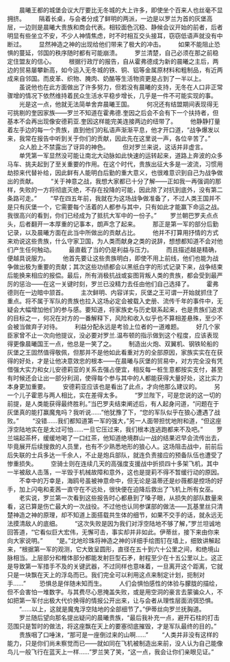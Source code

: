 　　晨曦王都的城堡会议大厅要比无冬城的大上许多，即使坐个百来人也丝毫不显拥挤。
　　隔着长桌，与会者分成了鲜明的两派，一边是以罗兰为首的灰堡高层，一边则是晨曦大贵族和商会代表。相较面色沉稳、静候会议开始的前者，后者明显有些坐立不安，不少人神情焦虑，时不时相互交头接耳，窃窃低语声就没有中断过。
　　显然神造之神的出现给他们带来了极大的冲击。
　　如果不能阻止恐惧的蔓延，邻国的秩序随时都有可能崩溃。
　　罗兰清楚，自己必须在那之前稳定住盟友的信心。
　　根据行政厅的报告，自从霍弗德成为新的晨曦之主后，两边的贸易屡攀新高，如今运入无冬城的铁、铜、铝等金属原材料和粗制品，有近两成来自邻国。而皮革、织物、腌肉、奶酪等生活物资更是占到了一半以上。
　　虽说他也在此方面做出了许多努力，但若没有晨曦的支持，无冬在人口非正常骤增的情况下依然维持着民众生活水平稳步增长，几乎是一件不可能实现的事。
　　光是这一点，他就无法简单舍弃晨曦王国。
　　何况还有结盟期间表现得无可挑剔的奎因家族——罗兰不知道在霍弗德.奎因之后会不会有下一个扶持者，但基本不会再出现像安德莉亚.奎因这样能完美连接两边的纽带了。
　　他静静打量着左手边的每一个贵族，直到他们的私语声渐渐平息，他才开口道，“战争爆发以来，我常在报告中听到关于你们的贡献，因此先在这里说一声，各位辛苦了。”
　　众人脸上不禁露出了讶异的神色。
　　但对罗兰来说，这话并非虚言。
　　单凭第一军显然没可能让南北大动脉如此快速的运转起来，道路上奔波的众多马车、挑夫起到了至关重要的作用。在这个时代，贵族出征大多是一波流，习惯用劫掠来代替补给，因此鲜有人能明白后勤的重大意义，也很难意识到自己为战争做出的贡献。
　　“关于神意之战，我想大家都已十分了解——正如我一再强调的那样，失败的一方将彻底灭绝，不存在投降的可能，因此除了对抗到底外，没有第二条路可走。”
　　“早在四五年前，我就在为这场战争做准备了，不过人类王国并不是只有灰堡一个，它需要每个活着的人都参与其中，只有如此才能赢下命运之战。我很高兴的看到，你们已经成为了抵抗大军中的一份子。”
　　罗兰朝巴罗夫点点头，后者翻开一本厚重的记事本，朗声念了起来。
　　那正是第一军的部分后勤记录，以及晨曦方面在此当中所做出的贡献占比。
　　他并不打算用抒情的方式来劝说这些贵族，什么守家卫国，为人类而献身之类的说辞，想想都知道不会对他们产生任何触动。
　　最直截了当的仍是利益与压力。
　　而且描述越是精确，便越具说服力。
　　他首先要让这些贵族明白，即使不用上前线，他们也能为战争做出极为重要的贡献；其次这些功绩都会以黑纸白字的形式记录下来，战争结束后能换来相应的报偿。最后，所有消极抗战或妄图背叛人类的贵族，都会受到最严厉的惩治——在这一关键时刻，罗兰已没精力去任由他们自己选择了。
　　霍弗德则在一边暗中颔首。
　　主次鲜明、内容详实，灰堡之王可谓一开始就抓住了重点。将不属于军队的贵族也拉入这场必定会被载入史册、流传千年的事件中，无疑会大幅增加他们的参与感。要知道，将家族史与历史联系起来，也是贵族们追求的目标之一，何况在对方的一番解释下，风险和收入似乎也不算相差悬殊，至少不会被当做弃子对待。
　　利益分配永远是考验上位者的一道难题。
　　好几个家臣家曾不止一次向他提议，没必要对罗兰.温布顿的指示做到这个程度，应该表现得更像晨曦国王一点，他总是一笑了之。
　　制造出火炮、双翼机、钢铁轮船的灰堡之王固然值得敬佩，但那并不是他如此看重对方的全部原因，家族实实在在获得的好处，才是让他决意效忠的根本——在晨曦与灰堡的贸易中，对方完全没有凭借强大实力和女儿安德莉亚的关系去强占便宜，相反每一桩生意都按实支付，甚至有时候还会让出一部分利润，使得每个参与其中的人都能获得大量好处，这比实力本身更加重要。
　　安德莉亚应该也是看出了此点，才向他那么建议的。
　　另一个儿子霍恩与两人相比，实在差得太多。
　　“罗兰陛下，可是您说的这一切的前提，是人类能获得最终胜利。”当巴罗夫结束阐述后，有人起身问道，“问题在于灰堡真的能打赢魔鬼吗？我听说……”他犹豫了下，“您的军队似乎在狼心遭遇了战败。”
　　“没错……我们都知道第一军的强大，”另一人面带担忧地附和道，“但这座浮空陆地实在是太过可怕……一旦它压过来，我们根本连逃跑都来不及吧。”
　　罗兰端起茶杯，缓缓地喝了一口红茶，他知道绝境群山一战的结果迟早会流传出去，毕竟展开后续搜救的人员里，也有不少熟悉地形的狼心人。这场阻击战中，前前后后失联的士兵多达一千余人，不止是炮兵部队，就连负责接应的预备队伍也遭受了惨重损失。
　　空骑士则在连续几天的高强度支援战中折损四十多架飞机，其中一半被敌人击落，一半毁于机械故障和意外，这也是提莉不得不暂缓行动的原因。
　　不幸中的万幸是，海鸥号虽被神意命中，但无论是温蒂还是纱薇都是控场的好手，加上闪电和麦茜一直守在不远处，很快便在迫降后救出了飞机上所有女巫。
　　老实说，罗兰第一次看到这些报告时心都悬到了嗓子眼，从损失的部队数量来看，这已算是伤亡最大的一次战役。不过他也认同参谋部的做法——瓦基里丝只清楚神造之神的原理，却不知道上面搭载共生体的细节，如果不交手的话，就永远无法摸清敌人的底细。
　　“这次失败是因为我们对浮空陆地不够了解，”罗兰坦诚地回答道，“它看似巨大宏伟，无懈可击，事实却并非如此。伊蒂丝，接下来由你来向大家说明。”
　　“是。”北地珍珠将神造之神的详细手绘图钉在墙上，细致讲解起来，“根据第一军的观测，它大致呈圆形，直径在五十到六十公里之间，和绝境山脉相当。上层部分和椎体部分都能发射巨型石矛，射程至少在十五公里以上。这正是导致第一军措手不及的关键武器，不过同样也意味着，一旦离开这个距离，它就只是一块飘在天上的浮岛而已。我们完全可以利用这点来制定计划，扼制对手……”
　　恐惧总是伴随未知而生。
　　人们会惧怕感性的体验与朦胧的描绘，但不会害怕一堆数字。与其费尽心思掩盖失败，或是用空洞的豪言去蒙骗众人，不如把第一军付出极大代价换得的情报公开出来，让与会者从理性层面消弭恐惧。
　　“……以上，这就是魔鬼浮空陆地的全部细节了。”伊蒂丝向罗兰抚胸道。
　　罗兰随后望向那名提出疑问的晨曦贵族，“最后我补充一点，避开石柱的打击范围只是暂时的做法，将这座飘在天上的要塞彻底摧毁，才是军队最终的目的。”
　　贵族咽了口唾沫，“那可是一座倒过来的山啊……”
　　“人类并非没有这样的能力，只是你们尚未察觉而已——就如同在飞机被制造出来前，没人认为自己能像鸟儿一般飞行在蓝天上一样……”罗兰笑了笑，“这一点，我会让你们亲眼见证。”
